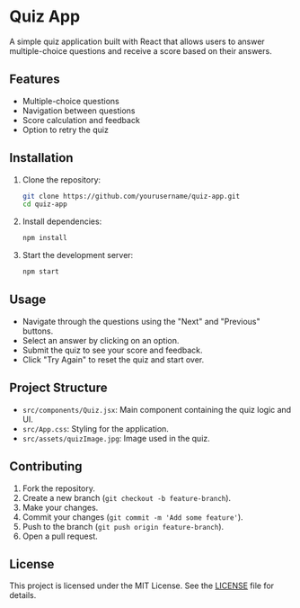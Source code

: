 # Quiz App

A simple quiz application built with React that allows users to answer multiple-choice questions and receive a score based on their answers.

## Features

- Multiple-choice questions
- Navigation between questions
- Score calculation and feedback
- Option to retry the quiz

## Installation

1. Clone the repository:
    ```bash
    git clone https://github.com/yourusername/quiz-app.git
    cd quiz-app
    ```

2. Install dependencies:
    ```bash
    npm install
    ```

3. Start the development server:
    ```bash
    npm start
    ```

## Usage

- Navigate through the questions using the "Next" and "Previous" buttons.
- Select an answer by clicking on an option.
- Submit the quiz to see your score and feedback.
- Click "Try Again" to reset the quiz and start over.

## Project Structure

- `src/components/Quiz.jsx`: Main component containing the quiz logic and UI.
- `src/App.css`: Styling for the application.
- `src/assets/quizImage.jpg`: Image used in the quiz.

## Contributing

1. Fork the repository.
2. Create a new branch (`git checkout -b feature-branch`).
3. Make your changes.
4. Commit your changes (`git commit -m 'Add some feature'`).
5. Push to the branch (`git push origin feature-branch`).
6. Open a pull request.

## License

This project is licensed under the MIT License. See the [LICENSE](LICENSE) file for details.